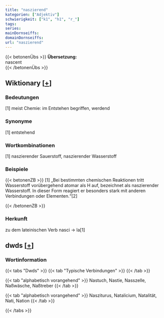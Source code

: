 ```yaml
---
title: "naszierend"
kategorien: ["Adjektiv"]
schwierigkeit: ["k1", "h1", "r_"]
tags:
series:
mainDornseiffs:
domainDornseiffs:
url: "naszierend"
---
```


{{< betonenÜbs >}}
**Übersetzung:**  
nascent  
{{< /betonenÜbs >}}

## Wiktionary [[+](https://de.wiktionary.org/wiki/naszierend)]

### Bedeutungen
[1] meist Chemie: im Entstehen begriffen, werdend  

### Synonyme
[1] entstehend  

### Wortkombinationen
[1] naszierender Sauerstoff, naszierender Wasserstoff  

### Beispiele
{{< betonenZB >}}
[1] „Bei bestimmten chemischen Reaktionen tritt Wasserstoff vorübergehend atomar als H auf, bezeichnet als naszierender Wasserstoff. In dieser Form reagiert er besonders stark mit anderen Verbindungen oder Elementen.“[2]  

{{< /betonenZB >}}
### Herkunft
zu dem lateinischen Verb nasci → la[1]  



## dwds [[+](https://www.dwds.de/wb/naszierend)]

### Wortinformation
{{< tabs "Dwds" >}}
{{< tab "Typische Verbindungen" >}}
{{< /tab >}}

{{< tab "alphabetisch vorangehend" >}}
Nastuch, Nastie, Nasszelle, Naßwäsche, Naßtreber
{{< /tab >}}

{{< tab "alphabetisch vorangehend" >}}
Nasziturus, Natalicium, Natalität, Nati, Nation
{{< /tab >}}

{{< /tabs >}}

